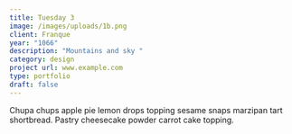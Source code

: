 ```yaml
---
title: Tuesday 3
image: /images/uploads/1b.png
client: Franque
year: "1066"
description: "Mountains and sky "
category: design
project url: www.example.com
type: portfolio
draft: false
---
```

Chupa chups apple pie lemon drops topping sesame snaps marzipan tart shortbread. Pastry cheesecake powder carrot cake topping.